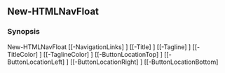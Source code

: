 New-HTMLNavFloat
----------------

### Synopsis

New-HTMLNavFloat [[-NavigationLinks] <scriptblock>] [[-Title] <string>] [[-Tagline] <string>] [[-TitleColor] <string>] [[-TaglineColor] <string>] [[-ButtonLocationTop] <Object>] [[-ButtonLocationLeft] <Object>] [[-ButtonLocationRight] <Object>] [[-ButtonLocationBottom] <Object>] [[-ButtonColor] <string>] [[-ButtonColorBackground] <string>] [[-ButtonColorOnHover] <string>] [[-ButtonColorBackgroundOnHover] <string>] [<CommonParameters>]

---

### Description

---

### Parameters
#### **ButtonColor**

|Type      |Required|Position|PipelineInput|
|----------|--------|--------|-------------|
|`[string]`|false   |9       |false        |

#### **ButtonColorBackground**

|Type      |Required|Position|PipelineInput|
|----------|--------|--------|-------------|
|`[string]`|false   |10      |false        |

#### **ButtonColorBackgroundOnHover**

|Type      |Required|Position|PipelineInput|
|----------|--------|--------|-------------|
|`[string]`|false   |12      |false        |

#### **ButtonColorOnHover**

|Type      |Required|Position|PipelineInput|
|----------|--------|--------|-------------|
|`[string]`|false   |11      |false        |

#### **ButtonLocationBottom**

|Type      |Required|Position|PipelineInput|
|----------|--------|--------|-------------|
|`[Object]`|false   |8       |false        |

#### **ButtonLocationLeft**

|Type      |Required|Position|PipelineInput|
|----------|--------|--------|-------------|
|`[Object]`|false   |6       |false        |

#### **ButtonLocationRight**

|Type      |Required|Position|PipelineInput|
|----------|--------|--------|-------------|
|`[Object]`|false   |7       |false        |

#### **ButtonLocationTop**

|Type      |Required|Position|PipelineInput|
|----------|--------|--------|-------------|
|`[Object]`|false   |5       |false        |

#### **NavigationLinks**

|Type           |Required|Position|PipelineInput|
|---------------|--------|--------|-------------|
|`[scriptblock]`|false   |0       |false        |

#### **Tagline**

|Type      |Required|Position|PipelineInput|Aliases |
|----------|--------|--------|-------------|--------|
|`[string]`|false   |2       |false        |SubTitle|

#### **TaglineColor**

|Type      |Required|Position|PipelineInput|
|----------|--------|--------|-------------|
|`[string]`|false   |4       |false        |

#### **Title**

|Type      |Required|Position|PipelineInput|
|----------|--------|--------|-------------|
|`[string]`|false   |1       |false        |

#### **TitleColor**

|Type      |Required|Position|PipelineInput|
|----------|--------|--------|-------------|
|`[string]`|false   |3       |false        |

---

### Inputs
None

---

### Outputs
* [Object](https://learn.microsoft.com/en-us/dotnet/api/System.Object)

---

### Syntax
```PowerShell
syntaxItem
```
```PowerShell
----------
```
```PowerShell
{@{name=New-HTMLNavFloat; CommonParameters=True; parameter=System.Object[]}}
```

